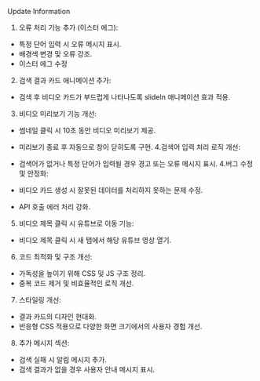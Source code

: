 Update Information

1. 오류 처리 기능 추가 (이스터 에그):

- 특정 단어 입력 시 오류 메시지 표시.
- 배경색 변경 및 오류 강조.
- 이스터 에그 수정
2. 검색 결과 카드 애니메이션 추가:

- 검색 후 비디오 카드가 부드럽게 나타나도록 slideIn 애니메이션 효과 적용.
3. 비디오 미리보기 기능 개선:

- 썸네일 클릭 시 10초 동안 비디오 미리보기 제공.
- 미리보기 종료 후 자동으로 창이 닫히도록 구현.
4.검색어 입력 처리 로직 개선:

- 검색어가 없거나 특정 단어가 입력될 경우 경고 또는 오류 메시지 표시.
4.버그 수정 및 안정화:

- 비디오 카드 생성 시 잘못된 데이터를 처리하지 못하는 문제 수정.
- API 호출 에러 처리 강화.
5. 비디오 제목 클릭 시 유튜브로 이동 기능:

- 비디오 제목 클릭 시 새 탭에서 해당 유튜브 영상 열기.
6. 코드 최적화 및 구조 개선:

- 가독성을 높이기 위해 CSS 및 JS 구조 정리.
- 중복 코드 제거 및 비효율적인 로직 개선.
7. 스타일링 개선:

- 결과 카드의 디자인 현대화.
- 반응형 CSS 적용으로 다양한 화면 크기에서의 사용자 경험 개선.
8. 추가 메시지 섹션:

- 검색 실패 시 알림 메시지 추가.
- 검색 결과가 없을 경우 사용자 안내 메시지 표시.
